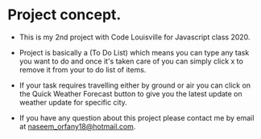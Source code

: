 # Project concept.

* This is my 2nd project with Code Louisville for Javascript class 2020.
* Project is basically a (To Do List) which means you can type any task you want to do and once it's taken care of you can simply click x to remove it from your to do list of items.

* If your task requires travelling either by ground or air you can click on the Quick Weather Forecast button to give you the latest update on weather update for specific city.

* If you have any question about this project please contact me by email at naseem_orfany18@hotmail.com.